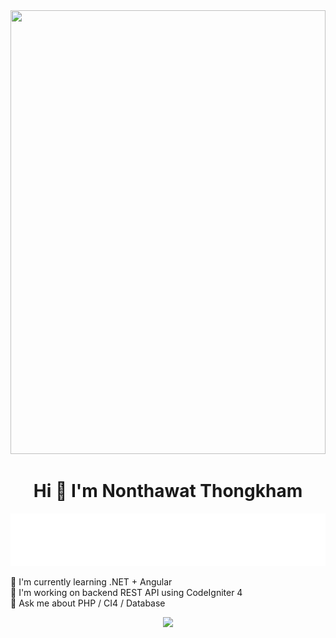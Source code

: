 <div align="center">
<!--   
  <div style="font-size:40px;">_________________________________________________________________________________________________________________________</div>
   -->
  <img src="https://github.com/nttk-aun/nttk-aun/blob/main/assets/dev-gif.gif?raw=true" style="width: 100%; max-width: 900px; height: 710px;" />
  
  <!-- <div style="font-size:40px;">‾‾‾‾‾‾‾‾‾‾‾‾‾‾‾‾‾‾‾‾‾‾‾‾‾‾‾‾‾‾‾‾‾‾‾‾‾‾‾‾‾‾‾‾‾‾‾‾‾‾‾‾‾‾‾‾‾‾‾‾‾‾‾‾‾‾‾‾‾‾‾‾‾‾‾‾‾‾‾‾‾‾‾‾‾‾‾‾‾‾‾‾‾‾‾‾‾‾‾‾‾‾‾‾‾‾‾‾‾‾‾‾‾‾‾‾‾‾‾‾‾</div> -->

</div>

<h1 align="center">Hi 👋 I'm Nonthawat Thongkham</h1>

<p align="center">
  <img src="https://github.com/nttk-aun/nttk-aun/blob/main/assets/junior-dev.svg?raw=true" alt="junior developer typing effect" />
</p>


🌱 I'm currently learning .NET + Angular  
🔭 I'm working on backend REST API using CodeIgniter 4  
💬 Ask me about PHP / CI4 / Database  

<p align="center">
  <img src="https://github-readme-stats.vercel.app/api?username=nttk-aun&show_icons=true&theme=radical" />
</p>

